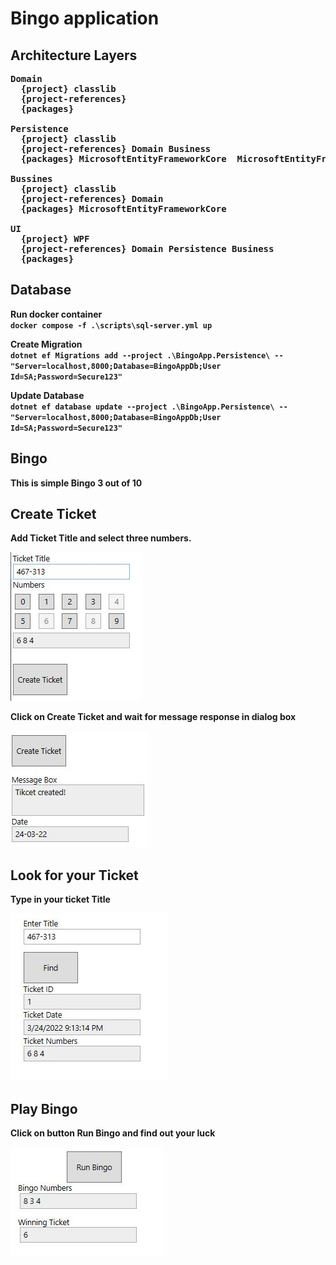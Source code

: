 # Bingo application

## Architecture Layers

<pre>
<b>Domain<b/> 
  <b>{project}<b/> classlib
  <b>{project-references}<b/>
  <b>{packages}<b/>
  
<b>Persistence<b/>
  <b>{project}<b/> classlib
  <b>{project-references}<b/> Domain Business
  <b>{packages}<b/> MicrosoftEntityFrameworkCore  MicrosoftEntityFrameworkCore.Design MicrosoftEntityFrameworkCore.SqlServer 
   
<b>Bussines<b/>
  <b>{project}<b/> classlib
  <b>{project-references}<b/> Domain 
  <b>{packages}<b/> MicrosoftEntityFrameworkCore
  
<b>UI<b/>
  <b>{project}<b/> WPF
  <b>{project-references}<b/> Domain Persistence Business
  <b>{packages}<b/>
</pre>

## Database

Run docker container <br/>
`docker compose -f .\scripts\sql-server.yml up`

Create Migration <br/>
`dotnet ef Migrations add --project .\BingoApp.Persistence\ -- "Server=localhost,8000;Database=BingoAppDb;User Id=SA;Password=Secure123"`

Update Database <br/>
`dotnet ef database update --project .\BingoApp.Persistence\ -- "Server=localhost,8000;Database=BingoAppDb;User Id=SA;Password=Secure123"`

## Bingo 

This is simple Bingo 3 out of 10

## **Create Ticket**

Add **Ticket Title** and select three numbers. 

![Create/Ticket](resources/create_ticket.JPG)

Click on **Create Ticket** and wait for message response in dialog box

![DialogBox](resources/create_ticket_dialog_box.JPG)

## **Look for your Ticket**

Type in your ticket **Title**

![Search-Ticket](resources/look_for_ticket.JPG)

## **Play Bingo**

Click on button **Run Bingo** and find out your luck

![Run-Bingo](resources/run_bingo.JPG)
